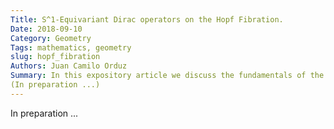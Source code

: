 ```yaml
---
Title: S^1-Equivariant Dirac operators on the Hopf Fibration.
Date: 2018-09-10
Category: Geometry
Tags: mathematics, geometry
slug: hopf_fibration
Authors: Juan Camilo Orduz
Summary: In this expository article we discuss the fundamentals of the Hop fibration with particular emphasis on the Dirac-type operators induded, in the sense of Brüning and Heintze, by the Hodge-de Rham and spin-Dirac operator. In addition, we compute the Dirac-Schrödinger type operator introduced in my PhD thesis.
(In preparation ...)
---
```


In preparation ...